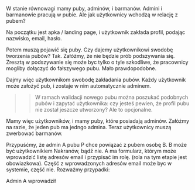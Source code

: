 W stanie równowagi mamy puby, adminów, i barmanów. Admini i barmanowie pracują w pubie.
Ale jak użytkownicy wchodzą w relację z pubem?

Na początku jest apka / landing page, i użytkownik zakłada profil, podając nazwisko, email, hasło.

Potem muszą pojawić się puby. Czy dajemy użytkownikowi swodobę tworzenia pubów?
Tak. Załóżmy, że nie będzie prób podszywania się. Zresztą w podszywanie się może byc tylko o tyle
szkodliwe, że pracownicy mogliby dołączyć do fałszywego pubu. Mało prawdopodobne.

Dajmy więc użytkownikom swobodę zakładania pubów. Każdy użytkownik może założyć pub,
i zostaje w nim automatycznie adminem.
>> W ramach walidacji nowego pubu można poszukać podobnych pubów i zapytać użytkownika:
    czy jesteś pewien, że profil pubu nie został jeszcze utworzony? Ale to opcjonalne.

Mamy więc użytkowników, i mamy puby, które posiadają adminów. Załóżmy na razie, że jeden pub ma
jedngo admina. Teraz użytkownicy muszą zwerbować barmanów.

Przypuśćmy, że admin A pubu P chce powiązać z pubem osobę B. B może być użytkownikiem Nakranów,
bądź nie. A ma formularz, którym może wprowadzić listę adresów email i przypisać im rolę.
(rola na tym etapie jest obowiazkowa). Część z wprowadzonych adresów email może byc w systemie,
część nie. Rozważmy przypadki:

Admin A wprowadził